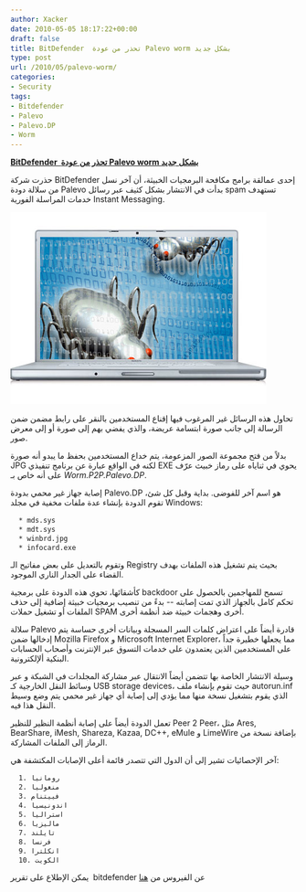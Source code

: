 ```yaml
---
author: Xacker
date: 2010-05-05 18:17:22+00:00
draft: false
title: BitDefender  تحذر من عودة Palevo worm بشكل جديد
type: post
url: /2010/05/palevo-worm/
categories:
- Security
tags:
- Bitdefender
- Palevo
- Palevo.DP
- Worm
---
```


[**BitDefender  تحذر من عودة Palevo worm بشكل جديد**](https://www.it-scoop.com/2010/05/palevo-worm/)


حذرت شركة BitDefender إحدى عمالقة برامج مكافحة البرمجيات الخبيثة، أن آخر نسل من سلالة دودة Palevo بدأت في الانتشار بشكل كثيف عبر رسائل spam تستهدف خدمات المراسلة الفورية Instant Messaging.


[![](malware.jpg)
](https://www.it-scoop.com/2010/05/palevo-worm/)


تحاول هذه الرسائل غير المرغوب فيها إقناع المستخدمين بالنقر على رابط مضمن ضمن الرسالة إلى جانب صورة ابتسامة عريضة، والذي يفضي بهم إلى صورة أو إلى معرض صور.

بدلاً من فتح مجموعة الصور المزعومة، يتم خداع المستخدمين بحفظ ما يبدو أنه صورة JPG لكنه في الواقع عبارة عن برنامج تنفيذي EXE يحوي في ثناياه على رماز خبيث عرّف على أنه خاص بـ _Worm.P2P.Palevo.DP_.

إصابة جهاز غير محمي بدودة Palevo.DP هو اسم آخر للفوضى. بداية وقبل كل شئ، تقوم الدودة بإنشاء عدة ملفات مخفية في مجلد Windows:



	  * mds.sys
	  * mdt.sys
	  * winbrd.jpg
	  * infocard.exe

وتقوم بالتعديل على بعض مفاتيح الـ Registry بحيث يتم تشغيل هذه الملفات بهدف القضاء على الجدار الناري الموجود.

كأشقائها، تحوي هذه الدودة على برمجية backdoor تسمح للمهاجمين بالحصول على تحكم كامل بالجهاز الذي تمت إصابته -- بدءً من تنصيب برمجيات خبيثة إضافية إلى حذف الملفات أو تشغيل حملات SPAM أخرى وهجمات خبيثة ضد أنظمة أخرى.

سلالة Palevo قادرة أيضاً على اعتراض كلمات السر المسجلة وبيانات أخرى حساسة يتم إدخالها ضمن Mozilla Firefox و Microsoft Internet Explorer، مما يجعلها خطيرة جداً على المستخدمين الذين يعتمدون على خدمات التسوق عبر الإنترنت وأصحاب الحسابات البنكية ألإلكترونية.

وسيلة الانتشار الخاصة بها تتضمن أيضاً الانتقال عبر مشاركة المجلدات في الشبكة و عبر وسائط النقل الخارجية كـ USB storage devices، حيث تقوم بإنشاء ملف autorun.inf الذي يقوم بتشغيل نسخة منها مما يؤدي إلى إصابة أي جهاز غير محمي يتم وضع وسيط النقل هذا فيه.

تعمل الدودة أيضاً على إصابة أنظمة النظير للنظير Peer 2 Peer، مثل Ares, BearShare, iMesh, Shareza, Kazaa, DC++, eMule و LimeWire بإضافة نسخة من الرماز إلى الملفات المشاركة.

آخر الإحصائيات تشير إلى أن الدول التي تتصدر قائمة أعلى الإصابات المكتشفة هي:

	  1. رومانيا
	  2. منغوليا
	  3. فييتنام
	  4. اندونيسيا
	  5. استراليا
	  6. ماليزيا
	  7. تايلند
	  8. فرنسا
	  9. انكلترا
	  10. الكويت

يمكن الإطلاع على تقرير  bitdefender عن الفيروس من [هنا](http://www.bitdefender.com/VIRUS-1000603-en--Worm.P2P.Palevo.DP.html)
